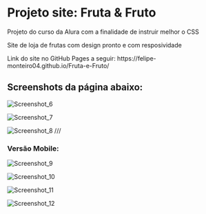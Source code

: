 <h1>Projeto site: Fruta & Fruto</h1>
<p>Projeto do curso da Alura com a finalidade de instruir melhor o CSS</p>
<p>Site de loja de frutas com design pronto e com resposividade</p>
<p>Link do site no GitHub Pages a seguir: https://felipe-monteiro04.github.io/Fruta-e-Fruto/</p>
<h2>Screenshots da página abaixo: </h2>

![Screenshot_6](https://user-images.githubusercontent.com/112021178/199125359-280cad70-f65e-43fe-89fe-3e3976b8d5de.jpg)

![Screenshot_7](https://user-images.githubusercontent.com/112021178/199125376-843cc004-7812-4f87-a4dc-a6cd6cf03cb9.jpg)

![Screenshot_8](https://user-images.githubusercontent.com/112021178/199125372-c778add6-301b-4e23-a55b-7dd957868ae2.jpg)
///

<h3>Versão Mobile: </h3>

![Screenshot_9](https://user-images.githubusercontent.com/112021178/199125370-39dbf881-5824-4e16-ad61-2c484d272583.jpg)

![Screenshot_10](https://user-images.githubusercontent.com/112021178/199125368-a7aabc3f-02cf-49f3-b430-3ccd8022cc56.jpg)

![Screenshot_11](https://user-images.githubusercontent.com/112021178/199125366-a6a3866c-c2b8-4c88-bee7-e57e37270511.jpg)

![Screenshot_12](https://user-images.githubusercontent.com/112021178/199125363-503ebdee-cd2f-4c21-b7ae-73e8873e0268.jpg)
